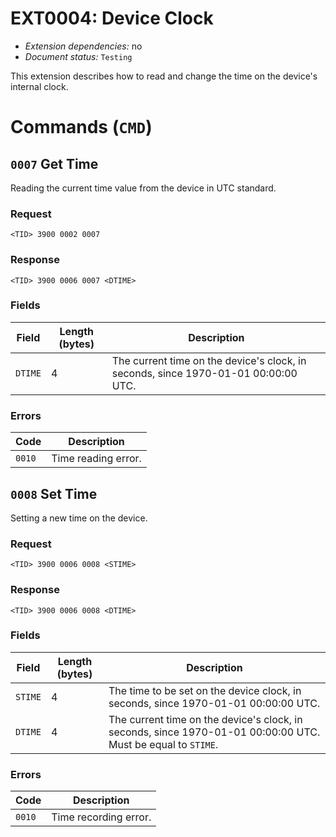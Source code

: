 # EXT0004: Device Clock

* *Extension dependencies:* no
* *Document status:* `Testing`

This extension describes how to read and change the time on the device's internal clock.


# Commands (`CMD`)


## `0007` Get Time

Reading the current time value from the device in UTC standard.

### Request

```
<TID> 3900 0002 0007
```

### Response

```
<TID> 3900 0006 0007 <DTIME>
```

### Fields

Field       | Length (bytes) | Description
------------|----------------|------------
`DTIME`     | 4              | The current time on the device's clock, in seconds, since 1970-01-01 00:00:00 UTC.

### Errors

Code   | Description
-------|------------
`0010` | Time reading error.


## `0008` Set Time

Setting a new time on the device.

### Request

```
<TID> 3900 0006 0008 <STIME>
```

### Response

```
<TID> 3900 0006 0008 <DTIME>
```

### Fields

Field       | Length (bytes) | Description
------------|----------------|------------
`STIME`     | 4              | The time to be set on the device clock, in seconds, since 1970-01-01 00:00:00 UTC.
`DTIME`     | 4              | The current time on the device's clock, in seconds, since 1970-01-01 00:00:00 UTC. Must be equal to `STIME`.

### Errors

Code   | Description
-------|------------
`0010` | Time recording error.
